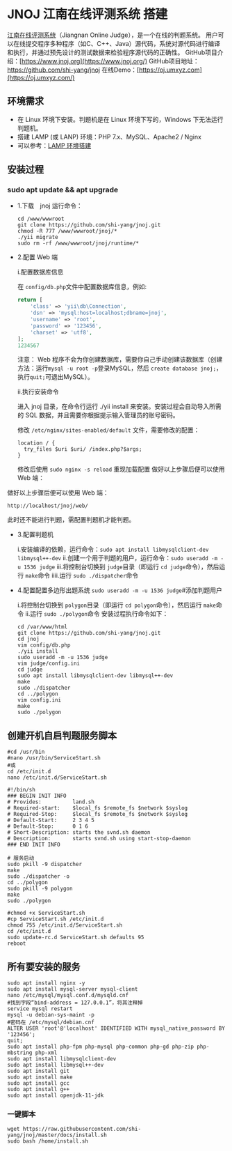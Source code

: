 # JNOJ 江南在线评测系统 搭建

[江南在线评测系统](https://www.jnoj.org/)（Jiangnan Online Judge），是一个在线的判题系统。 用户可以在线提交程序多种程序（如C、C++、Java）源代码，系统对源代码进行编译和执行，并通过预先设计的测试数据来检验程序源代码的正确性。
GitHub项目介绍：[https://www.jnoj.org](https://www.jnoj.org/)
GitHub项目地址：https://github.com/shi-yang/jnoj
在线Demo：[https://oj.umxyz.com](https://oj.umxyz.com/)

## 环境需求

- 在 Linux 环境下安装。判题机是在 Linux 环境下写的，Windows 下无法运行判题机。
- 搭建 LAMP (或 LANP) 环境：PHP 7.x、MySQL、Apache2 / Nginx
- 可以参考：[LAMP 环境搭建](https://github.com/shi-yang/jnoj/blob/master/docs/environment.md)

## 安装过程

### sudo apt update && apt upgrade

- 1.下载　jnoj 运行命令：

  ```shell
  cd /www/wwwroot
  git clone https://github.com/shi-yang/jnoj.git
  chmod -R 777 /www/wwwroot/jnoj/*
  ./yii migrate
  sudo rm -rf /www/wwwroot/jnoj/runtime/*
  ```

- 2.配置 Web 端

  i.配置数据库信息

  在 `config/db.php`文件中配置数据库信息，例如:

  ```php
  return [
      'class' => 'yii\db\Connection',
      'dsn' => 'mysql:host=localhost;dbname=jnoj',
      'username' => 'root',
      'password' => '123456',
      'charset' => 'utf8',
  ];
  1234567
  ```

  注意： Web 程序不会为你创建数据库，需要你自己手动创建该数据库（创建方法：运行`mysql -u root -p`登录MySQL，然后 `create database jnoj;`，执行`quit;`可退出MySQL）。

  ii.执行安装命令

  进入 jnoj 目录，在命令行运行 ./yii install 来安装。安装过程会自动导入所需的 SQL 数据，并且需要你根据提示输入管理员的账号密码。

  修改 `/etc/nginx/sites-enabled/default` 文件，需要修改的配置：

  ```shell
  location / {
  	try_files $uri $uri/ /index.php?$args;
  }
  ```

  修改后使用 `sudo nginx -s reload` 重现加载配置 做好以上步骤后便可以使用 Web 端：

做好以上步骤后便可以使用 Web 端：

```
http://localhost/jnoj/web/
```

此时还不能进行判题，需配置判题机才能判题。

- 3.配置判题机

  i.安装编译的依赖，运行命令：`sudo apt install libmysqlclient-dev libmysql++-dev`
  ii.创建一个用于判题的用户，运行命令：`sudo useradd -m -u 1536 judge`
  iii.将控制台切换到 `judge`目录（即运行 `cd judge`命令），然后运行 `make`命令
  iiii.运行 `sudo ./dispatcher`命令

- 4.配置配置多边形出题系统
  `sudo useradd -m -u 1536 judge`#添加判题用户

  i.将控制台切换到 `polygon`目录（即运行 `cd polygon`命令），然后运行 `make`命令
  ii.运行 `sudo ./polygon`命令
  安装过程执行命令如下：

  ```shell
  cd /var/www/html
  git clone https://github.com/shi-yang/jnoj.git
  cd jnoj
  vim config/db.php
  ./yii install
  sudo useradd -m -u 1536 judge
  vim judge/config.ini
  cd judge
  sudo apt install libmysqlclient-dev libmysql++-dev
  make
  sudo ./dispatcher
  cd ../polygon
  vim config.ini
  make
  sudo ./polygon
  ```

## 创建开机自启判题服务脚本

```shell
#cd /usr/bin
#nano /usr/bin/ServiceStart.sh
#或
cd /etc/init.d
nano /etc/init.d/ServiceStart.sh
```

```shell
#!/bin/sh
### BEGIN INIT INFO
# Provides:          land.sh
# Required-start:    $local_fs $remote_fs $network $syslog
# Required-Stop:     $local_fs $remote_fs $network $syslog
# Default-Start:     2 3 4 5
# Default-Stop:      0 1 6
# Short-Description: starts the svnd.sh daemon
# Description:       starts svnd.sh using start-stop-daemon
### END INIT INFO

# 服务启动
sudo pkill -9 dispatcher
make
sudo ./dispatcher -o
cd ../polygon
sudo pkill -9 polygon
make
sudo ./polygon
```

```shell
#chmod +x ServiceStart.sh
#cp ServiceStart.sh /etc/init.d
chmod 755 /etc/init.d/ServiceStart.sh
cd /etc/init.d
sudo update-rc.d ServiceStart.sh defaults 95
reboot
```

## 所有要安装的服务

```shell
sudo apt install nginx -y
sudo apt install mysql-server mysql-client
nano /etc/mysql/mysql.conf.d/mysqld.cnf
#找到字段“bind-address = 127.0.0.1”，将其注释掉
service mysql restart
mysql -u debian-sys-maint -p
#密码在 /etc/mysql/debian.cnf
ALTER USER 'root'@'localhost' IDENTIFIED WITH mysql_native_password BY '123456';
quit;
sudo apt install php-fpm php-mysql php-common php-gd php-zip php-mbstring php-xml
sudo apt install libmysqlclient-dev
sudo apt install libmysql++-dev
sudo apt install git
sudo apt install make
sudo apt install gcc
sudo apt install g++
sudo apt install openjdk-11-jdk
```

### 一键脚本

```shell
wget https://raw.githubusercontent.com/shi-yang/jnoj/master/docs/install.sh
sudo bash /home/install.sh
```

